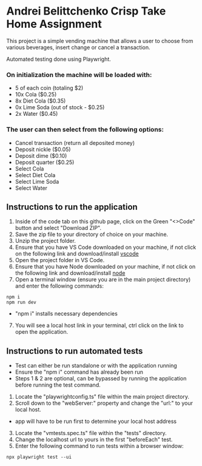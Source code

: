 # Andrei Belittchenko Crisp Take Home Assignment

This project is a simple vending machine that allows a user to choose from various beverages, insert change or cancel a transaction.

Automated testing done using Playwright.

### On initialization the machine will be loaded with:

- 5 of each coin (totaling $2)
- 10x Cola ($0.25)
- 8x Diet Cola ($0.35)
- 0x Lime Soda (out of stock - $0.25)
- 2x Water ($0.45)

### The user can then select from the following options:

- Cancel transaction (return all deposited money)
- Deposit nickle ($0.05)
- Deposit dime ($0.10)
- Deposit quarter ($0.25)
- Select Cola
- Select Diet Cola
- Select Lime Soda
- Select Water

## Instructions to run the application

1. Inside of the code tab on this github page, click on the Green "<>Code" button and select "Download ZIP".
2. Save the zip file to your directory of choice on your machine.
3. Unzip the project folder.
4. Ensure that you have VS Code downloaded on your machine, if not click on the following link and download/install [vscode](https://code.visualstudio.com/download)
5. Open the project folder in VS Code.
6. Ensure that you have Node downloaded on your machine, if not click on the following link and download/install [node](https://nodejs.org/en/download)
7. Open a terminal window (ensure you are in the main project directory) and enter the following commands:

```
npm i
npm run dev
```

- "npm i" installs necessary dependencies

7. You will see a local host link in your terminal, ctrl click on the link to open the application.

## Instructions to run automated tests

- Test can either be run standalone or with the application running
- Ensure the "npm i" command has already been run
- Steps 1 & 2 are optional, can be bypassed by running the application before running the test command.

1. Locate the "playwrightconfig.ts" file within the main project directory.
2. Scroll down to the "webServer:" property and change the "url:" to your local host.

- app will have to be run first to determine your local host address

3. Locate the "vmtests.spec.ts" file within the "tests" directory.
4. Change the localhost url to yours in the first "beforeEach" test.
5. Enter the following command to run tests within a browser window:

```
npx playwright test --ui
```
